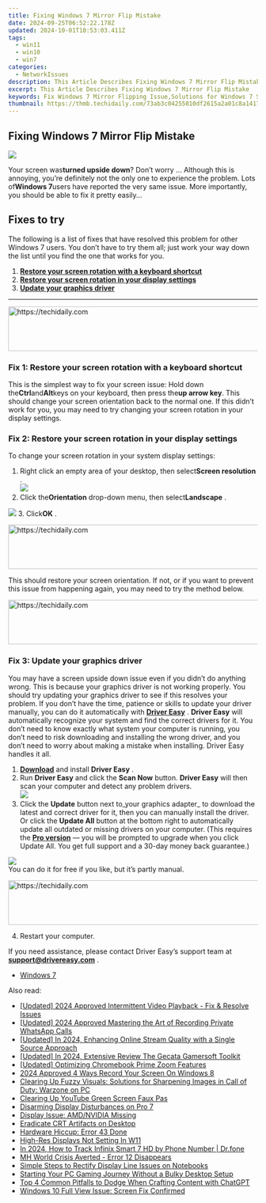 ```yaml
---
title: Fixing Windows 7 Mirror Flip Mistake
date: 2024-09-25T06:52:22.178Z
updated: 2024-10-01T10:53:03.411Z
tags:
  - win11
  - win10
  - win7
categories:
  - NetworkIssues
description: This Article Describes Fixing Windows 7 Mirror Flip Mistake
excerpt: This Article Describes Fixing Windows 7 Mirror Flip Mistake
keywords: Fix Windows 7 Mirror Flipping Issue,Solutions for Windows 7 Screen Mirroring Error,Troubleshoot Windows 7 Display Mirroring Problems,Resolve Windows 7 Flip Mirroring Glitch,Fix Windows 7 Mirror Display Synchronization Error,Screen Mirroring Fix for Windows 7 MirrorFlipMistake,Overcome Windows 7 Mirror Flip Mistakes
thumbnail: https://thmb.techidaily.com/73ab3c04255810df2615a2a01c8a14174dd9b221f2d60ec5b3831dd32989cbba.jpg
---
```


## Fixing Windows 7 Mirror Flip Mistake

![](https://images.drivereasy.com/wp-content/uploads/2018/10/img_5bd019d68ee9b-300x225.jpg)

Your screen was**turned upside down**? Don’t worry … Although this is annoying, you’re definitely not the only one to experience the problem. Lots of**Windows 7**users have reported the very same issue. More importantly, you should be able to fix it pretty easily…

## Fixes to try

The following is a list of fixes that have resolved this problem for other Windows 7 users. You don’t have to try them all; just work your way down the list until you find the one that works for you.

1. [**Restore your screen rotation with a keyboard shortcut**](#a)
2. [**Restore your screen rotation in your display settings**](#b)
3. [**Update your graphics driver**](#c)

---

<!-- affiliate ads begin -->
<a href="https://appsumo.8odi.net/c/5597632/2123735/7443" target="_top" id="2123735">
  <img src="//a.impactradius-go.com/display-ad/7443-2123735" border="0" alt="https://techidaily.com" width="600" height="90"/>
</a>
<img height="0" width="0" src="https://appsumo.8odi.net/i/5597632/2123735/7443" style="position:absolute;visibility:hidden;" border="0" />
<!-- affiliate ads end -->

### Fix 1: Restore your screen rotation with a keyboard shortcut

This is the simplest way to fix your screen issue: Hold down the**Ctrl**and**Alt**keys on your keyboard, then press the**up arrow key**. This should change your screen orientation back to the normal one. If this didn’t work for you, you may need to try changing your screen rotation in your display settings.

### Fix 2: Restore your screen rotation in your display settings

To change your screen rotation in your system display settings:

1. Right click an empty area of your desktop, then select**Screen resolution** .  
![](https://images.drivereasy.com/wp-content/uploads/2018/10/img_5bd02d88aac3e.jpg)
2. Click the**Orientation** drop-down menu, then select**Landscape** .  

![](https://images.drivereasy.com/wp-content/uploads/2018/10/img_5bd030adee89c.jpg)
3. Click**OK** .

<!-- affiliate ads begin -->
<a href="https://ephamedtechinc.pxf.io/c/5597632/2137222/26400" target="_top" id="2137222">
  <img src="//a.impactradius-go.com/display-ad/26400-2137222" border="0" alt="https://techidaily.com" width="728" height="90"/>
</a>
<img height="0" width="0" src="https://ephamedtechinc.pxf.io/i/5597632/2137222/26400" style="position:absolute;visibility:hidden;" border="0" />
<!-- affiliate ads end -->

This should restore your screen orientation. If not, or if you want to prevent this issue from happening again, you may need to try the method below.

<!-- affiliate ads begin -->
<a href="https://unicoeye.pxf.io/c/5597632/2134228/18498" target="_top" id="2134228">
  <img src="//a.impactradius-go.com/display-ad/18498-2134228" border="0" alt="https://techidaily.com" width="728" height="90"/>
</a>
<img height="0" width="0" src="https://unicoeye.pxf.io/i/5597632/2134228/18498" style="position:absolute;visibility:hidden;" border="0" />
<!-- affiliate ads end -->

### Fix 3: Update your graphics driver

You may have a screen upside down issue even if you didn’t do anything wrong. This is because your graphics driver is not working properly. You should try updating your graphics driver to see if this resolves your problem. If you don’t have the time, patience or skills to update your driver manually, you can do it automatically with **[Driver Easy](https://tools.techidaily.com/drivereasy/download/)** . **Driver Easy**  will automatically recognize your system and find the correct drivers for it. You don’t need to know exactly what system your computer is running, you don’t need to risk downloading and installing the wrong driver, and you don’t need to worry about making a mistake when installing. Driver Easy handles it all.

1. [**Download**](https://tools.techidaily.com/drivereasy/download/) and install **Driver Easy** .
2. Run **Driver Easy** and click the **Scan Now** button. **Driver Easy**  will then scan your computer and detect any problem drivers.  
![](https://images.drivereasy.com/wp-content/uploads/2018/10/img_5bd0366bd75a4.jpg)
3. Click the **Update**  button next to_your graphics adapter_ to download the latest and correct driver for it, then you can manually install the driver. Or click the **Update All**  button at the bottom right to automatically update all outdated or missing drivers on your computer. (This requires the **[Pro version](https://tools.techidaily.com/drivereasy/download/)**  — you will be prompted to upgrade when you click Update All. You get full support and a 30-day money back guarantee.)  

![](https://images.drivereasy.com/wp-content/uploads/2018/10/img_5bd03674f2903.jpg)  
 You can do it for free if you like, but it’s partly manual.

<!-- affiliate ads begin -->
<a href="https://appsumo.8odi.net/c/5597632/2082526/7443" target="_top" id="2082526">
  <img src="//a.impactradius-go.com/display-ad/7443-2082526" border="0" alt="https://techidaily.com" width="728" height="90"/>
</a>
<img height="0" width="0" src="https://appsumo.8odi.net/i/5597632/2082526/7443" style="position:absolute;visibility:hidden;" border="0" />
<!-- affiliate ads end -->

4. Restart your computer.

 If you need assistance, please contact Driver Easy’s support team at **[support@drivereasy.com](mailto:support@drivereasy.com)**  .

* [Windows 7](https://tools.techidaily.com/drivereasy/download/)

<ins class="adsbygoogle"
     style="display:block"
     data-ad-format="autorelaxed"
     data-ad-client="ca-pub-7571918770474297"
     data-ad-slot="1223367746"></ins>

<ins class="adsbygoogle"
     style="display:block"
     data-ad-client="ca-pub-7571918770474297"
     data-ad-slot="8358498916"
     data-ad-format="auto"
     data-full-width-responsive="true"></ins>

<span class="atpl-alsoreadstyle">Also read:</span>
<div><ul>
<li><a href="https://facebook-video-content.techidaily.com/updated-2024-approved-intermittent-video-playback-fix-and-resolve-issues/"><u>[Updated] 2024 Approved Intermittent Video Playback - Fix & Resolve Issues</u></a></li>
<li><a href="https://video-screen-grab.techidaily.com/updated-2024-approved-mastering-the-art-of-recording-private-whatsapp-calls/"><u>[Updated] 2024 Approved Mastering the Art of Recording Private WhatsApp Calls</u></a></li>
<li><a href="https://fox-friendly.techidaily.com/updated-in-2024-enhancing-online-stream-quality-with-a-single-source-approach/"><u>[Updated] In 2024, Enhancing Online Stream Quality with a Single Source Approach</u></a></li>
<li><a href="https://screen-video-capture.techidaily.com/updated-in-2024-extensive-review-the-gecata-gamersoft-toolkit/"><u>[Updated] In 2024, Extensive Review The Gecata Gamersoft Toolkit</u></a></li>
<li><a href="https://fox-glue.techidaily.com/updated-optimizing-chromebook-prime-zoom-features/"><u>[Updated] Optimizing Chromebook Prime Zoom Features</u></a></li>
<li><a href="https://on-screen-recording.techidaily.com/2024-approved-4-ways-record-your-screen-on-windows-8/"><u>2024 Approved 4 Ways Record Your Screen On Windows 8</u></a></li>
<li><a href="https://win-blog.techidaily.com/clearing-up-fuzzy-visuals-solutions-for-sharpening-images-in-call-of-duty-warzone-on-pc/"><u>Clearing Up Fuzzy Visuals: Solutions for Sharpening Images in Call of Duty: Warzone on PC</u></a></li>
<li><a href="https://network-issues.techidaily.com/clearing-up-youtube-green-screen-faux-pas/"><u>Clearing Up YouTube Green Screen Faux Pas</u></a></li>
<li><a href="https://network-issues.techidaily.com/disarming-display-disturbances-on-pro-7/"><u>Disarming Display Disturbances on Pro 7</u></a></li>
<li><a href="https://network-issues.techidaily.com/display-issue-amdnvidia-missing/"><u>Display Issue: AMD/NVIDIA Missing</u></a></li>
<li><a href="https://network-issues.techidaily.com/eradicate-crt-artifacts-on-desktop/"><u>Eradicate CRT Artifacts on Desktop</u></a></li>
<li><a href="https://network-issues.techidaily.com/hardware-hiccup-error-43-done/"><u>Hardware Hiccup: Error 43 Done</u></a></li>
<li><a href="https://network-issues.techidaily.com/high-res-displays-not-setting-in-w11/"><u>High-Res Displays Not Setting In W11</u></a></li>
<li><a href="https://android-location-track.techidaily.com/in-2024-how-to-track-infinix-smart-7-hd-by-phone-number-drfone-by-drfone-virtual-android/"><u>In 2024, How to Track Infinix Smart 7 HD by Phone Number | Dr.fone</u></a></li>
<li><a href="https://network-issues.techidaily.com/mh-world-crisis-averted-error-12-disappears/"><u>MH World Crisis Averted - Error 12 Disappears</u></a></li>
<li><a href="https://network-issues.techidaily.com/simple-steps-to-rectify-display-line-issues-on-notebooks/"><u>Simple Steps to Rectify Display Line Issues on Notebooks</u></a></li>
<li><a href="https://buynow-tips.techidaily.com/starting-your-pc-gaming-journey-without-a-bulky-desktop-setup/"><u>Starting Your PC Gaming Journey Without a Bulky Desktop Setup</u></a></li>
<li><a href="https://tech-haven.techidaily.com/top-4-common-pitfalls-to-dodge-when-crafting-content-with-chatgpt/"><u>Top 4 Common Pitfalls to Dodge When Crafting Content with ChatGPT</u></a></li>
<li><a href="https://network-issues.techidaily.com/windows-10-full-view-issue-screen-fix-confirmed/"><u>Windows 10 Full View Issue: Screen Fix Confirmed</u></a></li>
</ul></div>

